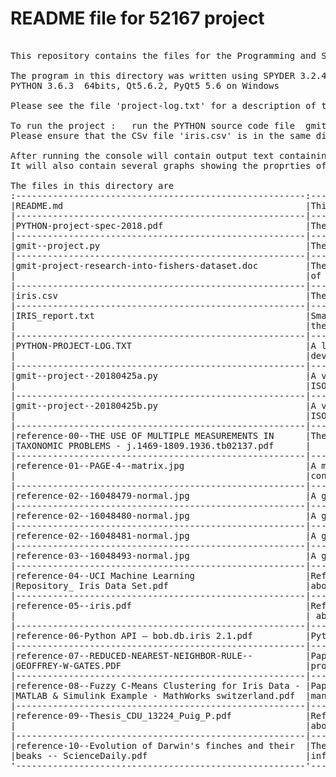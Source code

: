 # README file for 52167 project
<pre>

This repository contains the files for the Programming and Scripting project.

The program in this directory was written using SPYDER 3.2.4 from the Anaconda package.
PYTHON 3.6.3  64bits, Qt5.6.2, PyQt5 5.6 on Windows

Please see the file 'project-log.txt' for a description of the activites during this project.

To run the project :   run the PYTHON source code file  gmit-project.py
Please ensure that the CSv file 'iris.csv' is in the same directory as the PYTHON source file.

After running the console will contain output text containing the secriptive stats of the IRIS.CSV dataset.
It will also contain several graphs showing the proprties of the dataset.

The files in this directory are
:-------------------------------------------------------:----------------------------------------:
|README.md                                              |This file                               |
|-------------------------------------------------------|----------------------------------------|
|PYTHON-project-spec-2018.pdf                           |The project spec                        |
|-------------------------------------------------------|----------------------------------------|
|gmit--project.py                                       |The 'final version' of the project code |
|-------------------------------------------------------|----------------------------------------|
|gmit-project-research-into-fishers-dataset.doc         |The 'final version' of the analysis     |
|                                                       |of the project                          |
|-------------------------------------------------------|----------------------------------------|
|iris.csv                                               |The CSV file of IRIS data               |
|-------------------------------------------------------|----------------------------------------|
|IRIS_report.txt                                        |Small output file from the program with |
|                                                       |the statistics of the IRIS dataset      |
|-------------------------------------------------------|----------------------------------------|
|PYTHON-PROJECT-LOG.TXT                                 |A log file of activities during the     |
|                                                       |development of the project              |
|-------------------------------------------------------|----------------------------------------|
|gmit--project--20180425a.py                            |A version of the project using the      |
|                                                       |ISO8601 date format for version tracking|
|-------------------------------------------------------|----------------------------------------|
|gmit--project--20180425b.py                            |A version of the project using the      |
|                                                       |ISO8601 date format for version tracking|
|-------------------------------------------------------|----------------------------------------|
|reference-00--THE USE OF MULTIPLE MEASUREMENTS IN      |The paper for Fisher about the IRIS data|
|TAXONOMIC PROBLEMS - j.1469-1809.1936.tb02137.pdf      |                                        |
|-------------------------------------------------------|----------------------------------------|
|reference-01--PAGE-4--matrix.jpg                       |A matrix to calculate the factors that  |
|                                                       |control the length & width              |
|-------------------------------------------------------|----------------------------------------|
|reference-02--16048479-normal.jpg                      |A graphic from Fisher's paper           |
|-------------------------------------------------------|----------------------------------------|
|reference-02--16048480-normal.jpg                      |A graphic from Fisher's paper           |
|-------------------------------------------------------|----------------------------------------|
|reference-02--16048481-normal.jpg                      |A graphic from Fisher's paper           |
|-------------------------------------------------------|----------------------------------------|
|reference-03--16048493-normal.jpg                      |A graphic from Fisher's paper           |
|-------------------------------------------------------|----------------------------------------|
|reference-04--UCI Machine Learning                     |Reference file collected during research|
|Repository_ Iris Data Set.pdf                          |about FISHERS IRIS Dataset              |
|-------------------------------------------------------|----------------------------------------|
|reference-05--iris.pdf                                 |Reference file collected during research|
|                                                       | about FISHERS IRIS Dataset             |
|-------------------------------------------------------|----------------------------------------|
|reference-06-Python API — bob.db.iris 2.1.pdf          |Python API information                  |
|-------------------------------------------------------|----------------------------------------|
|reference-07--REDUCED-NEAREST-NEIGHBOR-RULE--          |Paper by Geoffrey W Gates about         |
|GEOFFREY-W-GATES.PDF                                   |processing data                         |
|-------------------------------------------------------|----------------------------------------|
|reference-08--Fuzzy C-Means Clustering for Iris Data - |Paper about using fizzy logic to get as |
|MATLAB & Simulink Example - MathWorks switzerland.pdf	|many datapoints into the correct class  |
|-------------------------------------------------------|----------------------------------------|
|reference-09--Thesis_CDU_13224_Puig_P.pdf              |Reference file collected during research|
|                                                       |about FISHERS IRIS Dataset              |
|-------------------------------------------------------|----------------------------------------|
|reference-10--Evolution of Darwin's finches and their  |The variation of species due to the     |
|beaks -- ScienceDaily.pdf                              |influence of the environment            |
'-------------------------------------------------------'----------------------------------------'

</pre>
